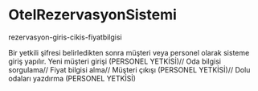 # OtelRezervasyonSistemi
rezervasyon-giris-cikis-fiyatbilgisi

Bir yetkili şifresi belirledikten sonra müşteri veya personel olarak sisteme giriş yapılır.
Yeni müşteri girişi (PERSONEL YETKİSİ)//
Oda bilgisi sorgulama//
Fiyat bilgisi alma//
Müşteri çıkışı (PERSONEL YETKİSİ)//
Dolu odaları yazdırma (PERSONEL YETKİSİ)


